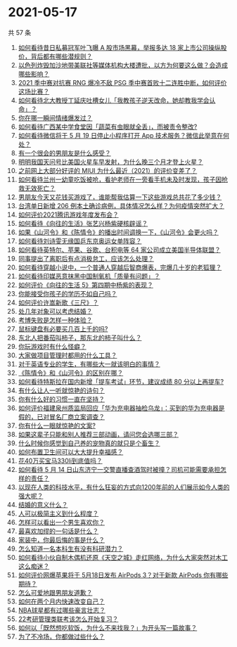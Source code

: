 # 2021-05-17

共 57 条

<!-- BEGIN -->
<!-- 最后更新时间 Mon May 17 2021 06:02:14 GMT+0800 (China Standard Time) -->

1. [如何看待昔日私募冠军叶飞曝 A 股市场黑幕，举报多达 18
   家上市公司操纵股价，背后都有哪些潜规则？](https://www.zhihu.com/question/459558051)
2. [以色列炸毁加沙地带美联社等媒体机构大楼遭批，以方为何要这么做？会造成哪些影响？](https://www.zhihu.com/question/459696493)
3. [2021 季中赛对抗赛 RNG 爆冷不敌 PSG
   季中赛首败十二连胜中断，如何评价这场比赛？](https://www.zhihu.com/question/459807055)
4. [如何看待北大教授丁延庆吐槽女儿「我教孩子逆天改命，她却教我学会认命」？](https://www.zhihu.com/question/459213529)
5. [你在哪一瞬间情绪爆发过？](https://www.zhihu.com/question/267660074)
6. [如何看待广西某中学食堂因「蔬菜有虫眼就全丢」，而被责令整改?](https://www.zhihu.com/question/459462929)
7. [如何看待微信将于 5 月 19 日停止小程序打开 App
   技术服务？微信此举意在何处？](https://www.zhihu.com/question/459459278)
8. [有一个很会的男朋友是什么感受？](https://www.zhihu.com/question/391872560)
9. [明明我国天问号比美国火星车早发射，为什么晚三个月才登上火星？](https://www.zhihu.com/question/445286711)
10. [之前网上大部分好评的 MIUI
    为什么最近（2021）的评价变差了？](https://www.zhihu.com/question/452169697)
11. [如何看待兰州一幼童吃饭被呛，看护老师在一旁看手机未及时发现，孩子因抢救无效死亡？](https://www.zhihu.com/question/459515468)
12. [男朋友今天又花钱买游戏了，谁能帮我估算一下这些游戏总共花了多少钱？](https://www.zhihu.com/question/453441147)
13. [台湾单日新增 206
    例本土确诊病例，具体情况怎么样？为何疫情突然扩大？](https://www.zhihu.com/question/459736953)
14. [如何评价2021腾讯游戏年度发布会？](https://www.zhihu.com/question/459484973)
15. [如何看待《向往的生活》张艺兴杨紫硬核辟谣？](https://www.zhihu.com/question/459521803)
16. [如果《山河令》和《陈情令》的播出时间调换一下，《山河令》会更火吗？](https://www.zhihu.com/question/459250772)
17. [如何看待刘诗雯无缘国乒东京奥运女单阵容？](https://www.zhihu.com/question/459710437)
18. [如何看待英特尔、苹果、谷歌、台积电等 64
    家公司成立美国半导体联盟？](https://www.zhihu.com/question/459482645)
19. [同事提出了离职后有点消极怠工，应该怎么处理？](https://www.zhihu.com/question/434114178)
20. [如何看待穿越小说中，一个普通人穿越后智商爆表，完爆几十岁的老狐狸？](https://www.zhihu.com/question/376857581)
21. [如何看待印媒恶意抹黑中国制氧机「质量有问题」？](https://www.zhihu.com/question/459700129)
22. [如何评价《向往的生活 5》第四期中杨紫的表现？](https://www.zhihu.com/question/459467558)
23. [你能接受你孩子的学历不如自己吗？](https://www.zhihu.com/question/458655662)
24. [如何评价许嵩新歌《三尺》？](https://www.zhihu.com/question/459309963)
25. [处几年对象可以考虑结婚？](https://www.zhihu.com/question/450899653)
26. [考博失败是怎样一种体验？](https://www.zhihu.com/question/55449969)
27. [鼠标键盘有必要买几百上千的吗?](https://www.zhihu.com/question/459346809)
28. [东北人把番茄叫柿子，那东北的柿子叫什么？](https://www.zhihu.com/question/459057274)
29. [你玩游戏时有什么怪癖？](https://www.zhihu.com/question/36169913)
30. [大家做项目管理时都用的什么工具？](https://www.zhihu.com/question/38813402)
31. [对于英语专业的学生，有哪些大一就该明白的事情？](https://www.zhihu.com/question/420512758)
32. [《陈情令》和《山河令》的区别在哪？](https://www.zhihu.com/question/452003910)
33. [如何看待特斯拉在国内新增「提车考试」环节，建议成绩 80
    分以上再提车?](https://www.zhihu.com/question/459595338)
34. [有什么让人一听就惊艳的诗句？](https://www.zhihu.com/question/457061535)
35. [你有什么好的习惯一直在坚持？](https://www.zhihu.com/question/435012841)
36. [如何评价福建泉州质监局回应「华为充电器抽检乌龙」：买到的华为充电器是假的，已对冒名厂商立案调查？](https://www.zhihu.com/question/459575426)
37. [你有什么一眼就惊艳的文案?](https://www.zhihu.com/question/384142344)
38. [如果这辈子只能和别人推荐三部动画，请问您会选哪三部？](https://www.zhihu.com/question/459632635)
39. [什么时候你感觉到自己养的宠物真的就只是个畜生？](https://www.zhihu.com/question/344278401)
40. [如何布置卫生间可以大大提升幸福感？](https://www.zhihu.com/question/453988104)
41. [花40万买宝马330li到底值吗？](https://www.zhihu.com/question/459431704)
42. [如何看待 5 月 14
    日山东济宁一交警直播查酒驾时被撞？司机可能需要承担怎样的责任？](https://www.zhihu.com/question/459588410)
43. [以现在人类的科技水平，有什么狂妄的方式向1200年前的人们展示如今人类的强大呢？](https://www.zhihu.com/question/456628031)
44. [结婚的意义什么？](https://www.zhihu.com/question/458425888)
45. [人可以极简主义到什么程度？](https://www.zhihu.com/question/313020218)
46. [怎样可以看出一个男生喜欢你？](https://www.zhihu.com/question/457257289)
47. [最喜欢加缪的一句话是什么？](https://www.zhihu.com/question/318208674)
48. [家装中，你最后悔的事是什么？](https://www.zhihu.com/question/56054068)
49. [怎么知道一名本科生有没有科研潜力？](https://www.zhihu.com/question/458786106)
50. [如何看待小伙自制木偶机还原《天空之城》走红网络，为什么大家突然对木工这么痴迷？](https://www.zhihu.com/question/459454868)
51. [如何评价网爆苹果将于 5月18日发布 AirPods 3？对于新款 AirPods
    你有哪些期待？](https://www.zhihu.com/question/459436442)
52. [怎么可爱地跟男朋友道歉？](https://www.zhihu.com/question/383772587)
53. [如何在两个月内快速改变自己？](https://www.zhihu.com/question/451986493)
54. [NBA球星都有过哪些豪言壮志？](https://www.zhihu.com/question/459318880)
55. [22考研管理类联考该怎么开始复习？](https://www.zhihu.com/question/428880602)
56. [如何以「既然想吃软饭，为什么不来找我？」为开头写一篇故事？](https://www.zhihu.com/question/454056791)
57. [为了不冷场，你都做过些什么？](https://www.zhihu.com/question/458658699)

<!-- END -->
